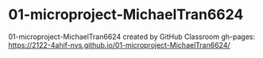 # 01-microproject-MichaelTran6624
01-microproject-MichaelTran6624 created by GitHub Classroom
gh-pages: https://2122-4ahif-nvs.github.io/01-microproject-MichaelTran6624/
